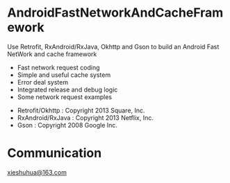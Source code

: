 # AndroidFastNetworkAndCacheFramework
Use Retrofit, RxAndroid/RxJava, Okhttp and Gson to build an Android Fast NetWork and cache framework

- Fast network request coding
- Simple and useful cache system
- Error deal system
- Integrated release and debug logic
- Some network request examples

* Retrofit/Okhttp : Copyright 2013 Square, Inc.
* RxAndroid/RxJava : Copyright 2013 Netflix, Inc.
* Gson : Copyright 2008 Google Inc.

# Communication
xieshuhua@163.com
